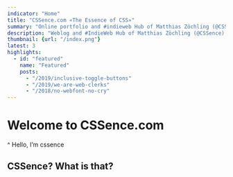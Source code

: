 ```yaml
---
indicator: "Home"
title: "CSSence.com «The Essence of CSS»"
summary: "Online portfolio and #indieweb Hub of Matthias Zöchling (@CSSence). Blog included, mainly about web design, majoring in CSS."
description: "Weblog and #IndieWeb Hub of Matthias Zöchling (@CSSence)."
thumbnail: {url: "/index.png"}
latest: 3
highlights:
  - id: "featured"
    name: "Featured"
    posts:
      - "/2019/inclusive-toggle-buttons"
      - "/2019/we-are-web-clerks"
      - "/2018/no-webfont-no-cry"
---
```


# Welcome to CSSence.com
^ Hello, I’m <span aria-label="@CSSence."><abbr>css</abbr>ence</span>

<h2 id="introduction" class="visually-hidden">CSSence? What is that?</h2>
